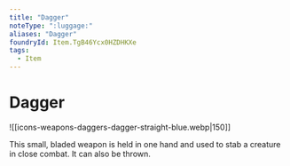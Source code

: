 ```yaml
---
title: "Dagger"
noteType: ":luggage:"
aliases: "Dagger"
foundryId: Item.TgB46Ycx0HZDHKXe
tags:
  - Item
---
```


# Dagger
![[icons-weapons-daggers-dagger-straight-blue.webp|150]]

This small, bladed weapon is held in one hand and used to stab a creature in close combat. It can also be thrown.
